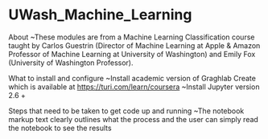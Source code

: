 # UWash_Machine_Learning

About
~These modules are from a Machine Learning Classification course taught by Carlos Guestrin (Director of Machine Learning at Apple & Amazon Professor of Machine Learning at University of Washington) and Emily Fox (University of Washington Professor).

What to install and configure
~Install academic version of Graghlab Create which is available at https://turi.com/learn/coursera
~Install Jupyter version 2.6 +

Steps that need to be taken to get code up and running
~The notebook markup text clearly outlines what the process and the user can simply read the notebook to see the results 
